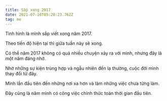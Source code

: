 ```yaml
---
title: Sắp xong 2017
date: 2021-07-16T05:20:23.762Z
tag: me
---
```

Tình hình là mình sắp viết xong năm 2017.

Theo tiến độ hiện tại thì giữa tuần này sẽ xong.

Có thể năm 2017 không có quá nhiều chuyện xảy ra với mình, nhưng đây là một năm đáng nhớ.

Nhờ những sự kiện trùng hợp và ngẫu nhiên đến lạ thường, cuộc đời mình thay đổi từ đây.

Mình lần đầu tiên đến những nơi xa hơn và làm những việc chưa từng làm.

Đây cũng là năm mình có công việc chính thức toàn thời gian đầu tiên.
